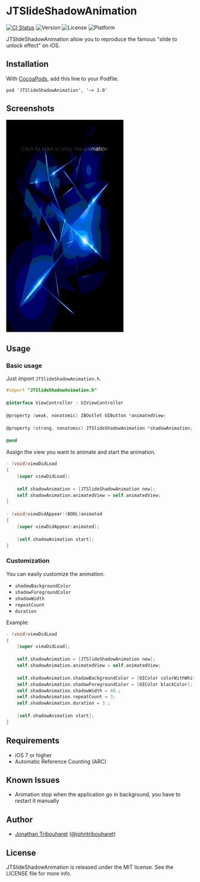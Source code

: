# JTSlideShadowAnimation

[![CI Status](http://img.shields.io/travis/jonathantribouharet/JTSlideShadowAnimation.svg)](https://travis-ci.org/jonathantribouharet/JTSlideShadowAnimation)
![Version](https://img.shields.io/cocoapods/v/JTSlideShadowAnimation.svg)
![License](https://img.shields.io/cocoapods/l/JTSlideShadowAnimation.svg)
![Platform](https://img.shields.io/cocoapods/p/JTSlideShadowAnimation.svg)

JTSlideShadowAnimation allow you to reproduce the famous "slide to unlock effect" on iOS.

## Installation

With [CocoaPods](http://cocoapods.org/), add this line to your Podfile.

	pod 'JTSlideShadowAnimation', '~> 1.0'

## Screenshots

![Example](./Screens/example.gif "Example View")

## Usage

### Basic usage

Just import `JTSlideShadowAnimation.h`.

```objective-c
#import "JTSlideShadowAnimation.h"

@interface ViewController : UIViewController

@property (weak, nonatomic) IBOutlet UIButton *animatedView;

@property (strong, nonatomic) JTSlideShadowAnimation *shadowAnimation;

@end
```

Assign the view you want to animate and start the animation.

```objective-c
- (void)viewDidLoad
{
    [super viewDidLoad];
 
    self.shadowAnimation = [JTSlideShadowAnimation new];
    self.shadowAnimation.animatedView = self.animatedView;
}

- (void)viewDidAppear:(BOOL)animated
{
    [super viewDidAppear:animated];

    [self.shadowAnimation start];
}
```

### Customization

You can easily customize the animation.

- `shadowBackgroundColor`
- `shadowForegroundColor`
- `shadowWidth`
- `repeatCount`
- `duration`

Example:

```objective-c
- (void)viewDidLoad
{
    [super viewDidLoad];
 
    self.shadowAnimation = [JTSlideShadowAnimation new];
    self.shadowAnimation.animatedView = self.animatedView;

    self.shadowAnimation.shadowBackgroundColor = [UIColor colorWithWhite:0. alpha:.3];
    self.shadowAnimation.shadowForegroundColor = [UIColor blackColor];
    self.shadowAnimation.shadowWidth = 40.;
    self.shadowAnimation.repeatCount = 3;
    self.shadowAnimation.duration = 3.;

    [self.shadowAnimation start];
}
```

## Requirements

- iOS 7 or higher
- Automatic Reference Counting (ARC)

## Known Issues

- Animation stop when the application go in background, you have to restart it manually

## Author

- [Jonathan Tribouharet](https://github.com/jonathantribouharet) ([@johntribouharet](https://twitter.com/johntribouharet))

## License

JTSlideShadowAnimation is released under the MIT license. See the LICENSE file for more info.
